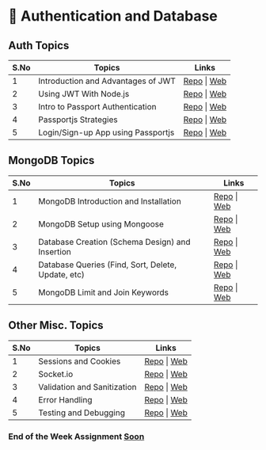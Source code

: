# 🔐 Authentication and Database

## Auth Topics

| S.No | Topics                             | Links                                                                                                                                                                                                           |
| ---- | ---------------------------------- | --------------------------------------------------------------------------------------------------------------------------------------------------------------------------------------------------------------- |
| 1    | Introduction and Advantages of JWT | [Repo](https://github.com/iampavangandhi/TheNodeCourse/tree/master/04%20Auth%20and%20Database/Auth%20Topic1) \| [Web](https://iampavangandhi.github.io/TheNodeCourse/04%20Auth%20and%20Database/Auth%20Topic1)  |
| 2    | Using JWT With Node.js             | [Repo](https://github.com/iampavangandhi/TheNodeCourse/tree/master/04%20Auth%20and%20Database/Auth%20Topic2) \| [Web](https://iampavangandhi.github.io/TheNodeCourse/04%20Auth%20and%20Database/Auth%20Topic2)  |
| 3    | Intro to Passport Authentication   | [Repo](https://github.com/iampavangandhi/TheNodeCourse/tree/master/04%20Auth%20and%20Database/Auth%20Topic3) \|  [Web](https://iampavangandhi.github.io/TheNodeCourse/04%20Auth%20and%20Database/Auth%20Topic3) |
| 4    | Passportjs Strategies              | [Repo](https://github.com/iampavangandhi/TheNodeCourse/tree/master/04%20Auth%20and%20Database/Auth%20Topic4) \|  [Web](https://iampavangandhi.github.io/TheNodeCourse/04%20Auth%20and%20Database/Auth%20Topic4) |
| 5    | Login/Sign-up App using Passportjs | [Repo](https://github.com/iampavangandhi/TheNodeCourse/tree/master/04%20Auth%20and%20Database/Auth%20Topic5) \|  [Web](https://iampavangandhi.github.io/TheNodeCourse/04%20Auth%20and%20Database/Auth%20Topic5) |

## MongoDB Topics

| S.No | Topics                                             | Links                                                                                                                                                                                                        |
| ---- | -------------------------------------------------- | ------------------------------------------------------------------------------------------------------------------------------------------------------------------------------------------------------------ |
| 1    | MongoDB Introduction and Installation              | [Repo](https://github.com/iampavangandhi/TheNodeCourse/tree/master/04%20Auth%20and%20Database/DB%20Topic1)  \| [Web](https://iampavangandhi.github.io/TheNodeCourse/04%20Auth%20and%20Database/DB%20Topic1/) |
| 2    | MongoDB Setup using Mongoose                       | [Repo](https://github.com/iampavangandhi/TheNodeCourse/tree/master/04%20Auth%20and%20Database/DB%20Topic2)  \| [Web](https://iampavangandhi.github.io/TheNodeCourse/04%20Auth%20and%20Database/DB%20Topic2/) |
| 3    | Database Creation (Schema Design) and Insertion    | [Repo](https://github.com/iampavangandhi/TheNodeCourse/tree/master/04%20Auth%20and%20Database/DB%20Topic3)  \| [Web](https://iampavangandhi.github.io/TheNodeCourse/04%20Auth%20and%20Database/DB%20Topic3/) |
| 4    | Database Queries (Find, Sort, Delete, Update, etc) | [Repo](https://github.com/iampavangandhi/TheNodeCourse/tree/master/04%20Auth%20and%20Database/DB%20Topic4)  \| [Web](https://iampavangandhi.github.io/TheNodeCourse/04%20Auth%20and%20Database/DB%20Topic4/) |
| 5    | MongoDB Limit and Join Keywords                    | [Repo](https://github.com/iampavangandhi/TheNodeCourse/tree/master/04%20Auth%20and%20Database/DB%20Topic5)  \| [Web](https://iampavangandhi.github.io/TheNodeCourse/04%20Auth%20and%20Database/DB%20Topic5/) |

## Other Misc. Topics

| S.No | Topics                      | Links                                                                                                                                                                                                             |
| ---- | --------------------------- | ----------------------------------------------------------------------------------------------------------------------------------------------------------------------------------------------------------------- |
| 1    | Sessions and Cookies        | [Repo](https://github.com/iampavangandhi/TheNodeCourse/tree/master/04%20Auth%20and%20Database/Other%20Topic1) \| [Web](https://iampavangandhi.github.io/TheNodeCourse/04%20Auth%20and%20Database/Other%20Topic1/) |
| 2    | Socket.io                   | [Repo](https://github.com/iampavangandhi/TheNodeCourse/tree/master/04%20Auth%20and%20Database/Other%20Topic2) \| [Web](https://iampavangandhi.github.io/TheNodeCourse/04%20Auth%20and%20Database/Other%20Topic2/) |
| 3    | Validation and Sanitization | [Repo](https://github.com/iampavangandhi/TheNodeCourse/tree/master/04%20Auth%20and%20Database/Other%20Topic3) \| [Web](https://iampavangandhi.github.io/TheNodeCourse/04%20Auth%20and%20Database/Other%20Topic3/) |
| 4    | Error Handling              | [Repo](https://github.com/iampavangandhi/TheNodeCourse/tree/master/04%20Auth%20and%20Database/Other%20Topic4) \| [Web](https://iampavangandhi.github.io/TheNodeCourse/04%20Auth%20and%20Database/Other%20Topic4/) |
| 5    | Testing and Debugging       | [Repo](https://github.com/iampavangandhi/TheNodeCourse/tree/master/04%20Auth%20and%20Database/Other%20Topic5) \| [Web](https://iampavangandhi.github.io/TheNodeCourse/04%20Auth%20and%20Database/Other%20Topic5/) |

### End of the Week Assignment [Soon]()
